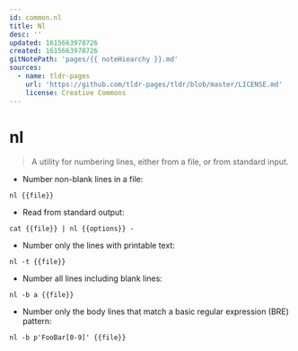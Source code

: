 ```yaml
---
id: common.nl
title: Nl
desc: ''
updated: 1615663978726
created: 1615663978726
gitNotePath: 'pages/{{ noteHiearchy }}.md'
sources:
  - name: tldr-pages
    url: 'https://github.com/tldr-pages/tldr/blob/master/LICENSE.md'
    license: Creative Commons
---
```

# nl

> A utility for numbering lines, either from a file, or from standard input.

- Number non-blank lines in a file:

`nl {{file}}`

- Read from standard output:

`cat {{file}} | nl {{options}} -`

- Number only the lines with printable text:

`nl -t {{file}}`

- Number all lines including blank lines:

`nl -b a {{file}}`

- Number only the body lines that match a basic regular expression (BRE) pattern:

`nl -b p'FooBar[0-9]' {{file}}`

